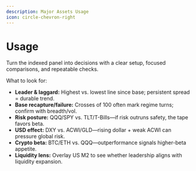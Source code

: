 ```yaml
---
description: Major Assets Usage
icon: circle-chevron-right
---
```


# Usage

Turn the indexed panel into decisions with a clear setup, focused comparisons, and repeatable checks.

What to look for:

* **Leader & laggard:** Highest vs. lowest line since base; persistent spread = durable trend.
* **Base recapture/failure:** Crosses of 100 often mark regime turns; confirm with breadth/vol.
* **Risk posture:** QQQ/SPY vs. TLT/T-Bills—if risk outruns safety, the tape favors beta.
* **USD effect:** DXY vs. ACWI/GLD—rising dollar + weak ACWI can pressure global risk.
* **Crypto beta:** BTC/ETH vs. QQQ—outperformance signals higher-beta appetite.
* **Liquidity lens:** Overlay US M2 to see whether leadership aligns with liquidity expansion.
